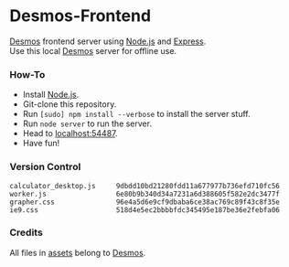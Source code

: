 # Desmos-Frontend
[Desmos](https://www.desmos.com/) frontend server using [Node.js](http://nodejs.org/) and [Express](http://expressjs.com/).
<br>
Use this local [Desmos](https://www.desmos.com/) server for offline use.

### How-To
+ Install [Node.js](http://nodejs.org/).
+ Git-clone this repository.
+ Run `[sudo] npm install --verbose` to install the server stuff.
+ Run `node server` to run the server.
+ Head to [localhost:54487](http://localhost:54487).
+ Have fun!

### Version Control
    calculator_desktop.js     9dbdd10bd21280fdd11a677977b736efd710fc56
    worker.js                 6e80b9b340d34a7231a6d388605f582e2dc3477f
    grapher.css               96e4a5d6e9cf9dbaba6ce38ac769c89f43c8f35e
    ie9.css                   518d4e5ec2bbbbfdc345495e187be36e2febfa06

### Credits
All files in [assets](./assets) belong to [Desmos](https://www.desmos.com/).
